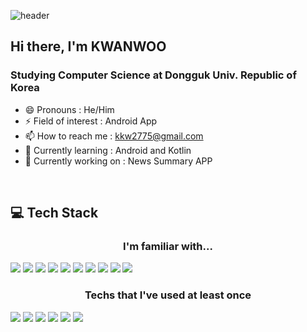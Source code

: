 ![header](https://capsule-render.vercel.app/api?type=Soft&color=auto&height=100&section=header&text=Hi,%20I'm%20KWANWOO%20👋&fontSize=30)
## Hi there, I'm KWANWOO
### Studying Computer Science at Dongguk Univ. Republic of Korea
- 😄 Pronouns : He/Him
- ⚡ Field of interest : Android App
- 📫 How to reach me : kkw2775@gmail.com
- 🌱 Currently learning : Android and Kotlin
- 🔭 Currently working on : News Summary APP

</br>
<h2>💻 Tech Stack </h2>
<h3 align="center">I'm familiar with...</h3>
<p>
<img src='https://img.shields.io/badge/Kotlin-7F52FF?style=flat-square&logo=Kotlin&nbspAccess&logoColor=white'/></t></t>
<img src='https://img.shields.io/badge/Java-F89820?style=flat-square&logo=java&logoColor=white'/></t></t>
<img src='https://img.shields.io/badge/Python-306998?style=flat-square&logo=python&logoColor=white'/></t></t>
<img src='https://img.shields.io/badge/Dart-0175C2?style=flat-square&logo=Dart&logoColor=white'/></t></t>
<img src='https://img.shields.io/badge/Flutter-54C5F8?style=flat-square&logo=flutter&logoColor=white'/></t></t>
<img src='https://img.shields.io/badge/Firebase-FFCA28?style=flat-square&logo=Firebase&logoColor=white'/></t></t>
<img src='https://img.shields.io/badge/AWS-232F3E?style=flat-square&logo=Amazon&nbspAWS&logoColor=white'/></t></t>
<img src='https://img.shields.io/badge/Oracle-F80000?style=flat-square&logo=Oracle&logoColor=white'/></t></t>
<img src='https://img.shields.io/badge/MySQL-4479A1?style=flat-square&logo=MySQL&logoColor=white'/></t></t>
<img src='https://img.shields.io/badge/SQLite-003B57?style=flat-square&logo=SQLite&logoColor=white'/></t></t>
</p>

<h3 align="center">Techs that I've used at least once</h3>
<p>
<img src='https://img.shields.io/badge/JavaScript-yellow?style=flat-square&logo=javascript&logoColor=white'/></t></t>
<img src='https://img.shields.io/badge/Vue.js-4FC08D?style=flat-square&logo=Vue.js&nbspAccess&logoColor=white'/></t></t>
<img src='https://img.shields.io/badge/Django-092E20?style=flat-square&logo=Django&logoColor=white'/></t></t>
<img src='https://img.shields.io/badge/Node.js-339933?style=flat-square&logo=Node.js&logoColor=white'/></t></t>
<img src='https://img.shields.io/badge/TensorFlow-FF6F00?style=flat-square&logo=TensorFlow&logoColor=white'/></t></t>
<img src='https://img.shields.io/badge/OpenCV-5C3EE8?style=flat-square&logo=OpenCV&logoColor=white'/>
</p>
</p>

